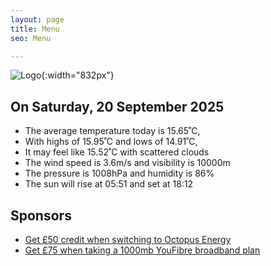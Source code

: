 ```yaml
---
layout: page
title: Menu
seo: Menu

---
```


![Logo](/images/logo.jpg){:width="832px"}

<!-- weather_marker starts -->
## On Saturday, 20 September 2025

- The average temperature today is 15.65˚C,
- With highs of 15.95˚C and lows of 14.91˚C,
- It may feel like 15.52˚C with scattered clouds
- The wind speed is 3.6m/s and visibility is 10000m
- The pressure is 1008hPa and humidity is 86%
- The sun will rise at 05:51 and set at 18:12

<!-- weather_marker ends -->

## Sponsors

- [Get £50 credit when switching to Octopus Energy](https://bit.ly/3oD1nnS)
- [Get £75 when taking a 1000mb YouFibre broadband plan](https://aklam.io/91zWhU?)

